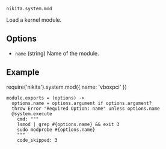 
`nikita.system.mod`

Load a kernel module.

## Options

*   `name` (string)
    Name of the module.

## Example

require('nikita').system.mod({
  name: 'vboxpci'
})

    module.exports = (options) ->
      options.name = options.argument if options.argument?
      throw Error "Required Option: name" unless options.name
      @system.execute
        cmd: """
        lsmod | grep #{options.name} && exit 3
        sudo modprobe #{options.name}
        """
        code_skipped: 3
